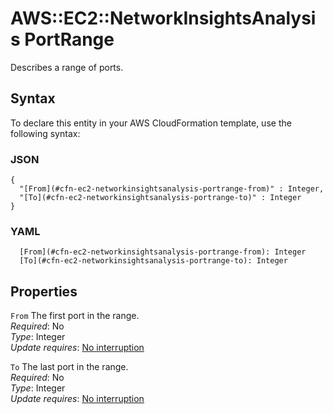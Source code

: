 # AWS::EC2::NetworkInsightsAnalysis PortRange<a name="aws-properties-ec2-networkinsightsanalysis-portrange"></a>

Describes a range of ports\.

## Syntax<a name="aws-properties-ec2-networkinsightsanalysis-portrange-syntax"></a>

To declare this entity in your AWS CloudFormation template, use the following syntax:

### JSON<a name="aws-properties-ec2-networkinsightsanalysis-portrange-syntax.json"></a>

```
{
  "[From](#cfn-ec2-networkinsightsanalysis-portrange-from)" : Integer,
  "[To](#cfn-ec2-networkinsightsanalysis-portrange-to)" : Integer
}
```

### YAML<a name="aws-properties-ec2-networkinsightsanalysis-portrange-syntax.yaml"></a>

```
  [From](#cfn-ec2-networkinsightsanalysis-portrange-from): Integer
  [To](#cfn-ec2-networkinsightsanalysis-portrange-to): Integer
```

## Properties<a name="aws-properties-ec2-networkinsightsanalysis-portrange-properties"></a>

`From` <a name="cfn-ec2-networkinsightsanalysis-portrange-from"></a>
The first port in the range\.  
_Required_: No  
_Type_: Integer  
_Update requires_: [No interruption](https://docs.aws.amazon.com/AWSCloudFormation/latest/UserGuide/using-cfn-updating-stacks-update-behaviors.html#update-no-interrupt)

`To` <a name="cfn-ec2-networkinsightsanalysis-portrange-to"></a>
The last port in the range\.  
_Required_: No  
_Type_: Integer  
_Update requires_: [No interruption](https://docs.aws.amazon.com/AWSCloudFormation/latest/UserGuide/using-cfn-updating-stacks-update-behaviors.html#update-no-interrupt)

